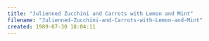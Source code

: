 ```yaml
---
title: "Julienned Zucchini and Carrots with Lemon and Mint"
filename: "Julienned-Zucchini-and-Carrots-with-Lemon-and-Mint"
created: 1989-07-30 18:04:11
---
```

